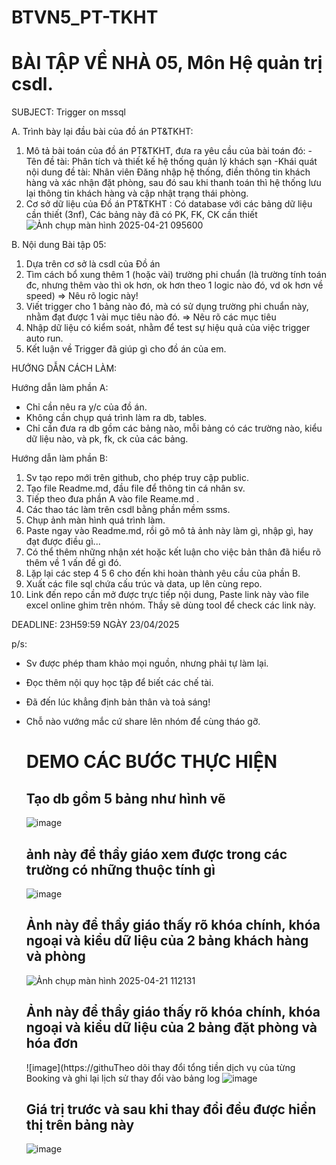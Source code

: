 # BTVN5_PT-TKHT
# BÀI TẬP VỀ NHÀ 05, Môn Hệ quản trị csdl.

SUBJECT: Trigger on mssql

A. Trình bày lại đầu bài của đồ án PT&TKHT:
1. Mô tả bài toán của đồ án PT&TKHT, 
   đưa ra yêu cầu của bài toán đó:
   -Tên đề tài: Phân tích và thiết kế hệ thống quản lý khách sạn
   -Khái quát nội dung đề tài:
     Nhân viên Đăng nhập hệ thống, điền thông tin khách hàng và xác nhận đặt phòng, sau đó sau khi thanh toán thì hệ thống lưu lại thông tin khách hàng và cập nhật trạng thái phòng.
3. Cơ sở dữ liệu của Đồ án PT&TKHT :
   Có database với các bảng dữ liệu cần thiết (3nf),
   Các bảng này đã có PK, FK, CK cần thiết
   ![Ảnh chụp màn hình 2025-04-21 095600](https://github.com/user-attachments/assets/8853ef62-195c-422a-ae77-a24681fb8eb7)

 
B. Nội dung Bài tập 05:
1. Dựa trên cơ sở là csdl của Đồ án
2. Tìm cách bổ xung thêm 1 (hoặc vài) trường phi chuẩn
   (là trường tính toán đc, nhưng thêm vào thì ok hơn,
    ok hơn theo 1 logic nào đó, vd ok hơn về speed)
   => Nêu rõ logic này!
3. Viết trigger cho 1 bảng nào đó, 
   mà có sử dụng trường phi chuẩn này,
   nhằm đạt được 1 vài mục tiêu nào đó.
   => Nêu rõ các mục tiêu 
4. Nhập dữ liệu có kiểm soát, 
   nhằm để test sự hiệu quả của việc trigger auto run.
5. Kết luận về Trigger đã giúp gì cho đồ án của em.

HƯỚNG DẪN CÁCH LÀM:

Hướng dẫn làm phần A: 
 - Chỉ cần nêu ra y/c của đồ án.
 - Không cần chụp quá trình làm ra db, tables.
 - Chỉ cần đưa ra db gồm các bảng nào,
   mỗi bảng có các trường nào, kiểu dữ liệu nào,
   và pk, fk, ck của các bảng.

Hướng dẫn làm phần B:
1. Sv tạo repo mới trên github, cho phép truy cập public.
2. Tạo file Readme.md, đầu file để thông tin cá nhân sv.
3. Tiếp theo đưa phần A vào file Reame.md .
3. Các thao tác làm trên csdl bằng phần mềm ssms.
4. Chụp ảnh màn hình quá trình làm.
5. Paste ngay vào Readme.md, 
   rồi gõ mô tả ảnh này làm gì, nhập gì, hay đạt được điều gì...
6. Có thể thêm những nhận xét hoặc kết luận
   cho việc bản thân đã hiểu rõ thêm về 1 vấn đề gì đó.
7. Lặp lại các step 4 5 6 cho đến khi hoàn thành yêu cầu của phần B.
8. Xuất các file sql chứa cấu trúc và data, up lên cùng repo.
9. Link đến repo cần mở được trực tiếp nội dung, 
   Paste link này vào file excel online ghim trên nhóm.
   Thầy sẽ dùng tool để check các link này.

DEADLINE: 23H59:59 NGÀY 23/04/2025

p/s:
 - Sv được phép tham khảo mọi nguồn, nhưng phải tự làm lại.
 - Đọc thêm nội quy học tập để biết các chế tài.
 - Đã đến lúc khẳng định bản thân và toả sáng!
 - Chỗ nào vướng mắc cứ share lên nhóm để cùng tháo gỡ.
   # DEMO CÁC BƯỚC THỰC HIỆN

   ## Tạo db gồm 5 bảng như hình vẽ
   ![image](https://github.com/user-attachments/assets/94674bd0-3e46-42ad-8709-8840fbf184f8)
   ## ảnh này để thầy giáo xem được trong các trường có những thuộc tính gì
   ![image](https://github.com/user-attachments/assets/d9f06e68-fe86-4a18-afd9-216b07204ec8)
   ## Ảnh này để thầy giáo thấy rõ khóa chính, khóa ngoại và kiểu dữ liệu của 2 bảng khách hàng và phòng
   ![Ảnh chụp màn hình 2025-04-21 112131](https://github.com/user-attachments/assets/e42785ca-694a-4ce8-93bf-e55ed6f5b6d3)
   ## Ảnh này để thầy giáo thấy rõ khóa chính, khóa ngoại và kiểu dữ liệu của 2 bảng đặt phòng và hóa đơn
   ![image](https://githuTheo dõi thay đổi tổng tiền dịch vụ của từng Booking và ghi lại lịch sử thay đổi vào bảng log
   ![image](https://github.com/user-attachments/assets/d3a67669-288c-4260-bcfb-8e1af378099e)

   ## Giá trị trước và sau khi thay đổi đều được hiển thị trên bảng này
    ![image](https://github.com/user-attachments/assets/6fb93107-9b93-44a5-8099-2c7c6cf9f853)








